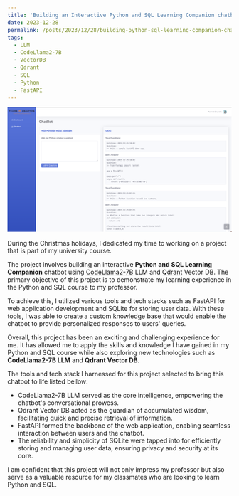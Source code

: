 ```yaml
---
title: 'Building an Interactive Python and SQL Learning Companion chatbot using CodeLlama2-7B LLM'
date: 2023-12-28
permalink: /posts/2023/12/28/building-python-sql-learning-companion-chatbot-using-llm/
tags:
  - LLM
  - CodeLlama2-7B
  - VectorDB
  - Qdrant
  - SQL
  - Python
  - FastAPI
---
```


![](/images/learning-companion.png)

During the Christmas holidays, I dedicated my time to working on a project that is part of my university course.

The project involves building an interactive **Python and SQL Learning Companion** chatbot using [CodeLlama2-7B](https://huggingface.co/TheBloke/CodeLlama-7B-GGUF) LLM and [Qdrant](https://www.linkedin.com/company/qdrant/?lipi=urn%3Ali%3Apage%3Ad_flagship3_pulse_read%3B7JXIJxhrSdqxvB1YpCHEgA%3D%3D) Vector DB. The primary objective of this project is to demonstrate my learning experience in the Python and SQL course to my professor.

To achieve this, I utilized various tools and tech stacks such as FastAPI for web application development and SQLite for storing user data. With these tools, I was able to create a custom knowledge base that would enable the chatbot to provide personalized responses to users' queries.

Overall, this project has been an exciting and challenging experience for me. It has allowed me to apply the skills and knowledge I have gained in my Python and SQL course while also exploring new technologies such as **CodeLlama2-7B LLM** and **Qdrant Vector DB**.

The tools and tech stack I harnessed for this project selected to bring this chatbot to life listed bellow:

- CodeLlama2-7B LLM served as the core intelligence, empowering the chatbot's conversational prowess.
- Qdrant Vector DB acted as the guardian of accumulated wisdom, facilitating quick and precise retrieval of information.
- FastAPI formed the backbone of the web application, enabling seamless interaction between users and the chatbot.
- The reliability and simplicity of SQLite were tapped into for efficiently storing and managing user data, ensuring privacy and security at its core.

I am confident that this project will not only impress my professor but also serve as a valuable resource for my classmates who are looking to learn Python and SQL.